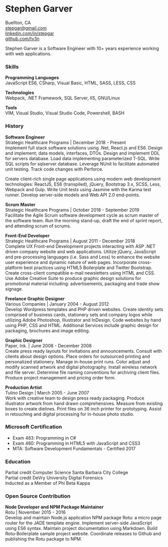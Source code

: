 # Stephen Garver

Buellton, CA  
[stepgar@gmail.com](stepgar@gmail.com)  
[linkedin.com/in/stepgar](https://linkedin.com/in/stepgar)  
[github.com/tv3n](https://github.com/tv3n)  

Stephen Garver is a Software Engineer with 10+ years experience working with web applications.

### Skills
**Programming Languages**  
JavaScript ES6, CSharp, Visual Basic, HTML, SASS, LESS, CSS

**Technologies**  
Webpack, .NET Framework, SQL Server, IIS, GNU/Linux  

**Tools**  
VIM, Visual Studio, Visual Studio Code, Powershell, BASH  

### History
**Software Engineer**  
Strategic Healthcare Programs | December 2018 - Present  
Implement full stack software solutions using .Net, React.js and ES6. Design and implement; data models, interfaces, DTOs. Design and implement DDL for servers database. Load data implementing parameterized T-SQL. Write SQL scripts for sqlserver database. Leverage NUnit to facilitate automated unit testing. Track code changes with Perforce.

Create client-rich single page applications using modern web development technologies: ReactJS, ES6 (transpiled), jQuery, Bootstrap 3.x, SCSS, Less, Webpack and Gulp. Write Unit tests using Jasmine with the Karma test runner. Develop server-side models and Web API 2.0 end-points.

**Scrum Master**  
Strategic Healthcare Programs | October 2018 - September 2019  
Facilitate the Agile Scrum software development cycle as scrum master of the software team. Run the morning stand-up, draft the end of sprint report, and attending scrum of scrums.

**Front-End Developer**  
Strategic Healthcare Programs | August 2011 - December 2018  
Complete UX Front-end Development projects interacting with ASP .NET driven company website and web applications. Utilize jQuery, JavaScript and pre-processing languages (i.e. Sass and Less) to enhance the website user experience and dynamic nature of web pages. Incorporate cross-platform best practices using HTML5 Boilerplate and Twitter Bootstrap. Create cross-client compatible e-mail newsletters using HTML and CSS. Use Adobe Creative Suite to produce graphic design solutions for promotional material including: advertisements, packaging and trade show signage.

**Freelance Graphic Designer**  
Various Companies | January 2004 - August 2012  
Develop Wordpress templates and PHP driven websites. Create identity sets comprised of business cards, stationery sets and company logos while utilizing Adobe Photoshop, Illustrator and InDesign. Code websites by hand using PHP, CSS and HTML. Additional Services include graphic design for packaging, brochures and image editing.

**Graphic Designer**  
Paper, Ink. | June 2008 - December 2008  
Create press ready layouts for invitations and announcements. Consult with clients about design options. Place orders for outsourced printing and personalized stationery. Manage in-house print runs. Color adjust and modify scanned artwork and digital photography. Install wireless network and file server. Determine file naming conventions for archiving client files. Produce project management and pricing order form.

**Production Artist**  
Tulino Design | March 2005 - June 2007  
Work with creative team to design press ready packaging. Produce illustrator artwork from hand drawn comprehensives. Measure from existing boxes to create dielines. Print files on 36 inch printer for prototyping. Assist in retouching and digital processing for in-house photo studio.

### Microsoft Certification
- Exam 483: Programming in C# 
- Exam 480: Programming in HTML5 with JavaScript and CSS3
- MTA: Software Development Fundamentals - Certified 2017 

### Education
Partial credit Computer Science Santa Barbara City College  
Partial credit DeVry University Digital Forensics  
Inducted as a Member of Phi Beta Kappa  

### Open Source Contribution 
**Node Developer and NPM Package Maintainer**  
Rotu | November 2015 - 2016  
Develop and maintain Node.js application NPM package Rotu: a micro page router for the JADE template engine. Implement server-side JavaScript using ES6 syntax. Maintain project documentation using Markdown. Build Rotu-Boilerplate sample project website. Coordinate releases to Github and publishing the Rotu package to NPM.

